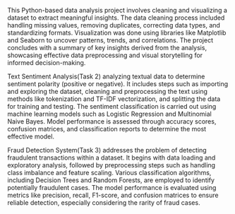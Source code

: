 This Python-based data analysis project involves cleaning and visualizing a dataset to extract meaningful insights. The data cleaning process included handling missing values, removing duplicates, correcting data types, and standardizing formats. Visualization was done using libraries like Matplotlib and Seaborn to uncover patterns, trends, and correlations. The project concludes with a summary of key insights derived from the analysis, showcasing effective data preprocessing and visual storytelling for informed decision-making.

Text Sentiment Analysis(Task 2) analyzing textual data to determine sentiment polarity (positive or negative). It includes steps such as importing and exploring the dataset, cleaning and preprocessing the text using methods like tokenization and TF-IDF vectorization, and splitting the data for training and testing. The sentiment classification is carried out using machine learning models such as Logistic Regression and Multinomial Naive Bayes. Model performance is assessed through accuracy scores, confusion matrices, and classification reports to determine the most effective model.

Fraud Detection System(Task 3) addresses the problem of detecting fraudulent transactions within a dataset. It begins with data loading and exploratory analysis, followed by preprocessing steps such as handling class imbalance and feature scaling. Various classification algorithms, including Decision Trees and Random Forests, are employed to identify potentially fraudulent cases. The model performance is evaluated using metrics like precision, recall, F1-score, and confusion matrices to ensure reliable detection, especially considering the rarity of fraud cases.
